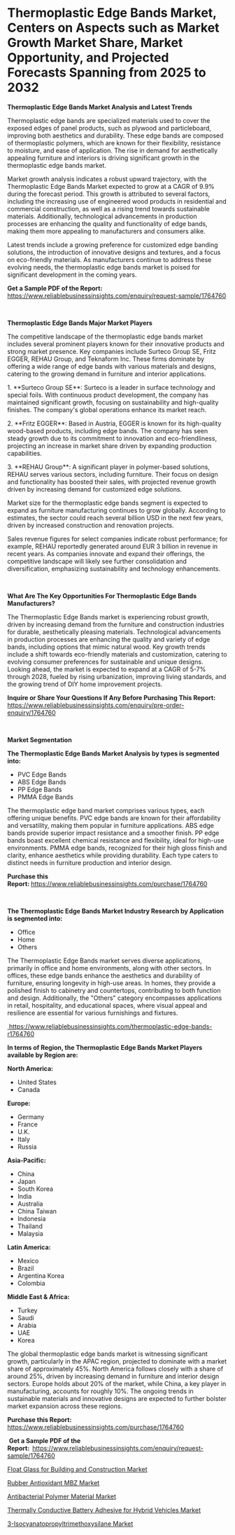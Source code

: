 <p><h1>Thermoplastic Edge Bands Market, Centers on Aspects such as Market Growth Market Share, Market Opportunity, and Projected Forecasts Spanning from 2025 to 2032</h1></p><p><strong>Thermoplastic Edge Bands Market Analysis and Latest Trends</strong></p>
<p><p>Thermoplastic edge bands are specialized materials used to cover the exposed edges of panel products, such as plywood and particleboard, improving both aesthetics and durability. These edge bands are composed of thermoplastic polymers, which are known for their flexibility, resistance to moisture, and ease of application. The rise in demand for aesthetically appealing furniture and interiors is driving significant growth in the thermoplastic edge bands market.</p><p>Market growth analysis indicates a robust upward trajectory, with the Thermoplastic Edge Bands Market expected to grow at a CAGR of 9.9% during the forecast period. This growth is attributed to several factors, including the increasing use of engineered wood products in residential and commercial construction, as well as a rising trend towards sustainable materials. Additionally, technological advancements in production processes are enhancing the quality and functionality of edge bands, making them more appealing to manufacturers and consumers alike. </p><p>Latest trends include a growing preference for customized edge banding solutions, the introduction of innovative designs and textures, and a focus on eco-friendly materials. As manufacturers continue to address these evolving needs, the thermoplastic edge bands market is poised for significant development in the coming years.</p></p>
<p><strong>Get a Sample PDF of the Report:&nbsp;</strong> <a href="https://www.reliablebusinessinsights.com/enquiry/request-sample/1764760?utm_campaign=63&utm_medium=2&utm_source=Github&utm_content=ia&utm_term=06022025&utm_id=thermoplastic-edge-bands">https://www.reliablebusinessinsights.com/enquiry/request-sample/1764760</a></p>
<p>&nbsp;</p>
<p><strong>Thermoplastic Edge Bands Major Market Players</strong></p>
<p><p>The competitive landscape of the thermoplastic edge bands market includes several prominent players known for their innovative products and strong market presence. Key companies include Surteco Group SE, Fritz EGGER, REHAU Group, and Teknaform Inc. These firms dominate by offering a wide range of edge bands with various materials and designs, catering to the growing demand in furniture and interior applications.</p><p>1. **Surteco Group SE**: Surteco is a leader in surface technology and special foils. With continuous product development, the company has maintained significant growth, focusing on sustainability and high-quality finishes. The company's global operations enhance its market reach.</p><p>2. **Fritz EGGER**: Based in Austria, EGGER is known for its high-quality wood-based products, including edge bands. The company has seen steady growth due to its commitment to innovation and eco-friendliness, projecting an increase in market share driven by expanding production capabilities.</p><p>3. **REHAU Group**: A significant player in polymer-based solutions, REHAU serves various sectors, including furniture. Their focus on design and functionality has boosted their sales, with projected revenue growth driven by increasing demand for customized edge solutions.</p><p>Market size for the thermoplastic edge bands segment is expected to expand as furniture manufacturing continues to grow globally. According to estimates, the sector could reach several billion USD in the next few years, driven by increased construction and renovation projects.</p><p>Sales revenue figures for select companies indicate robust performance; for example, REHAU reportedly generated around EUR 3 billion in revenue in recent years. As companies innovate and expand their offerings, the competitive landscape will likely see further consolidation and diversification, emphasizing sustainability and technology enhancements.</p></p>
<p>&nbsp;</p>
<p><strong>What Are The Key Opportunities For Thermoplastic Edge Bands Manufacturers?</strong></p>
<p><p>The Thermoplastic Edge Bands market is experiencing robust growth, driven by increasing demand from the furniture and construction industries for durable, aesthetically pleasing materials. Technological advancements in production processes are enhancing the quality and variety of edge bands, including options that mimic natural wood. Key growth trends include a shift towards eco-friendly materials and customization, catering to evolving consumer preferences for sustainable and unique designs. Looking ahead, the market is expected to expand at a CAGR of 5-7% through 2028, fueled by rising urbanization, improving living standards, and the growing trend of DIY home improvement projects.</p></p>
<p><strong>Inquire or Share Your Questions If Any Before Purchasing This Report:</strong> <a href="https://www.reliablebusinessinsights.com/enquiry/pre-order-enquiry/1764760?utm_campaign=63&utm_medium=2&utm_source=Github&utm_content=ia&utm_term=06022025&utm_id=thermoplastic-edge-bands">https://www.reliablebusinessinsights.com/enquiry/pre-order-enquiry/1764760</a></p>
<p>&nbsp;</p>
<p><strong>Market Segmentation</strong></p>
<p><strong>The Thermoplastic Edge Bands Market Analysis by types is segmented into:</strong></p>
<p><ul><li>PVC Edge Bands</li><li>ABS Edge Bands</li><li>PP Edge Bands</li><li>PMMA Edge Bands</li></ul></p>
<p><p>The thermoplastic edge band market comprises various types, each offering unique benefits. PVC edge bands are known for their affordability and versatility, making them popular in furniture applications. ABS edge bands provide superior impact resistance and a smoother finish. PP edge bands boast excellent chemical resistance and flexibility, ideal for high-use environments. PMMA edge bands, recognized for their high gloss finish and clarity, enhance aesthetics while providing durability. Each type caters to distinct needs in furniture production and interior design.</p></p>
<p><strong>Purchase this Report:&nbsp;</strong><a href="https://www.reliablebusinessinsights.com/purchase/1764760?utm_campaign=63&utm_medium=2&utm_source=Github&utm_content=ia&utm_term=06022025&utm_id=thermoplastic-edge-bands">https://www.reliablebusinessinsights.com/purchase/1764760</a></p>
<p>&nbsp;</p>
<p><strong>The Thermoplastic Edge Bands Market Industry Research by Application is segmented into:</strong></p>
<p><ul><li>Office</li><li>Home</li><li>Others</li></ul></p>
<p><p>The Thermoplastic Edge Bands market serves diverse applications, primarily in office and home environments, along with other sectors. In offices, these edge bands enhance the aesthetics and durability of furniture, ensuring longevity in high-use areas. In homes, they provide a polished finish to cabinetry and countertops, contributing to both function and design. Additionally, the "Others" category encompasses applications in retail, hospitality, and educational spaces, where visual appeal and resilience are essential for various furnishings and fixtures.</p></p>
<p><a href="https://www.reliablebusinessinsights.com/thermoplastic-edge-bands-r1764760?utm_campaign=63&utm_medium=2&utm_source=Github&utm_content=ia&utm_term=06022025&utm_id=thermoplastic-edge-bands">&nbsp;https://www.reliablebusinessinsights.com/thermoplastic-edge-bands-r1764760</a></p>
<p><strong>In terms of Region, the Thermoplastic Edge Bands Market Players available by Region are:</strong></p>
<p>
    <p> <strong> North America: </strong>
        <ul>
            <li>United States</li>
            <li>Canada</li>
        </ul>
        </p> 
    <p> <strong> Europe: </strong>
        <ul>
            <li>Germany</li>
            <li>France</li>
            <li>U.K.</li>
            <li>Italy</li>
            <li>Russia</li>
        </ul>
        </p> 
    <p> <strong> Asia-Pacific: </strong>
        <ul>
            <li>China</li>
            <li>Japan</li>
            <li>South Korea</li>
            <li>India</li>
            <li>Australia</li>
            <li>China Taiwan</li>
            <li>Indonesia</li>
            <li>Thailand</li>
            <li>Malaysia</li>
        </ul>
        </p> 
    <p> <strong> Latin America: </strong>
        <ul>
            <li>Mexico</li>
            <li>Brazil</li>
            <li>Argentina Korea</li>
            <li>Colombia</li>
        </ul>
        </p> 
    <p> <strong> Middle East & Africa: </strong>
        <ul>
            <li>Turkey</li>
            <li>Saudi</li>
            <li>Arabia</li>
            <li>UAE</li>
            <li>Korea</li>
        </ul>
    </p>
    </p>
<p><p>The global thermoplastic edge bands market is witnessing significant growth, particularly in the APAC region, projected to dominate with a market share of approximately 45%. North America follows closely with a share of around 25%, driven by increasing demand in furniture and interior design sectors. Europe holds about 20% of the market, while China, a key player in manufacturing, accounts for roughly 10%. The ongoing trends in sustainable materials and innovative designs are expected to further bolster market expansion across these regions.</p></p>
<p><strong>Purchase this Report: </strong><a href="https://www.reliablebusinessinsights.com/purchase/1764760?utm_campaign=63&utm_medium=2&utm_source=Github&utm_content=ia&utm_term=06022025&utm_id=thermoplastic-edge-bands">https://www.reliablebusinessinsights.com/purchase/1764760</a></p>
<p>&nbsp;<strong>Get a Sample PDF of the Report:&nbsp;&nbsp;</strong><a href="https://www.reliablebusinessinsights.com/enquiry/request-sample/1764760?utm_campaign=63&utm_medium=2&utm_source=Github&utm_content=ia&utm_term=06022025&utm_id=thermoplastic-edge-bands">https://www.reliablebusinessinsights.com/enquiry/request-sample/1764760</a></p>
<p><strong></strong></p>
<p><p><a href="https://github.com/ajayanhaizan/Market-Research-Report-List-1/blob/main/float-glass-for-building-and-construction-market.md?utm_campaign=63&utm_medium=2&utm_source=Github&utm_content=ia&utm_term=06022025&utm_id=thermoplastic-edge-bands">Float Glass for Building and Construction Market</a></p><p><a href="https://github.com/boyermaragaret8392/Market-Research-Report-List-1/blob/main/rubber-antioxidant-mbz-market.md?utm_campaign=63&utm_medium=2&utm_source=Github&utm_content=ia&utm_term=06022025&utm_id=thermoplastic-edge-bands">Rubber Antioxidant MBZ Market</a></p><p><a href="https://github.com/dailyspunj47/Market-Research-Report-List-1/blob/main/antibacterial-polymer-material-market.md?utm_campaign=63&utm_medium=2&utm_source=Github&utm_content=ia&utm_term=06022025&utm_id=thermoplastic-edge-bands">Antibacterial Polymer Material Market</a></p><p><a href="https://github.com/berbelsagwan/Market-Research-Report-List-1/blob/main/thermally-conductive-battery-adhesive-for-hybrid-vehicles-market.md?utm_campaign=63&utm_medium=2&utm_source=Github&utm_content=ia&utm_term=06022025&utm_id=thermoplastic-edge-bands">Thermally Conductive Battery Adhesive for Hybrid Vehicles Market</a></p><p><a href="https://github.com/anuellaruska/Market-Research-Report-List-1/blob/main/3-isocyanatopropyltrimethoxysilane-market.md?utm_campaign=63&utm_medium=2&utm_source=Github&utm_content=ia&utm_term=06022025&utm_id=thermoplastic-edge-bands">3-Isocyanatopropyltrimethoxysilane Market</a></p></p>